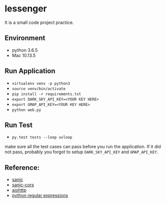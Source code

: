 # lessenger

It is a small code project practice.


## Environment
* python 3.6.5
* Mac 10.13.5

## Run Application
* `virtualenv venv -p python3`
* `source venv/bin/activate`
* `pip install -r requirements.txt`
* `export DARK_SKY_API_KEY=<YOUR KEY HERE>`
* `export GMAP_API_KEY=<YOUR KEY HERE>`
* `python web.py`

## Run Test
* `py.test tests --loop uvloop`

make sure all the test cases can pass before you run the application.
If it did not pass, probably you forgot to setup `DARK_SKY_API_KEY` and `GMAP_API_KEY`.

## Reference:

* [sanic](https://github.com/channelcat/sanic)
* [sanic-cors](https://github.com/ashleysommer/sanic-cors)
* [aiohttp](https://github.com/aio-libs/aiohttp)
* [python regular expressions](https://docs.python.org/3/library/re.html)